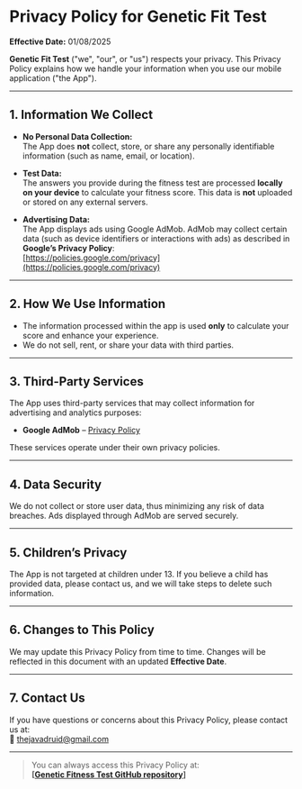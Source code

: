 # Privacy Policy for Genetic Fit Test

**Effective Date:** 01/08/2025

**Genetic Fit Test** ("we", "our", or "us") respects your privacy. This Privacy Policy explains how we handle your information when you use our mobile application ("the App").

---

## 1. Information We Collect

- **No Personal Data Collection:**  
  The App does **not** collect, store, or share any personally identifiable information (such as name, email, or location).  

- **Test Data:**  
  The answers you provide during the fitness test are processed **locally on your device** to calculate your fitness score. This data is **not** uploaded or stored on any external servers.

- **Advertising Data:**  
  The App displays ads using Google AdMob. AdMob may collect certain data (such as device identifiers or interactions with ads) as described in **Google’s Privacy Policy**:  
  [https://policies.google.com/privacy](https://policies.google.com/privacy)

---

## 2. How We Use Information

- The information processed within the app is used **only** to calculate your score and enhance your experience.  
- We do not sell, rent, or share your data with third parties.

---

## 3. Third-Party Services

The App uses third-party services that may collect information for advertising and analytics purposes:

- **Google AdMob** – [Privacy Policy](https://policies.google.com/privacy)

These services operate under their own privacy policies.

---

## 4. Data Security

We do not collect or store user data, thus minimizing any risk of data breaches. Ads displayed through AdMob are served securely.

---

## 5. Children’s Privacy

The App is not targeted at children under 13. If you believe a child has provided data, please contact us, and we will take steps to delete such information.

---

## 6. Changes to This Policy

We may update this Privacy Policy from time to time. Changes will be reflected in this document with an updated **Effective Date**.

---

## 7. Contact Us

If you have questions or concerns about this Privacy Policy, please contact us at:  
📧 thejavadruid@gmail.com

---

> You can always access this Privacy Policy at:  
> **[[Genetic Fitness Test GitHub repository](https://github.com/The-Java-Druid/genetic-fit-test/blob/master/privacy.md)]**
